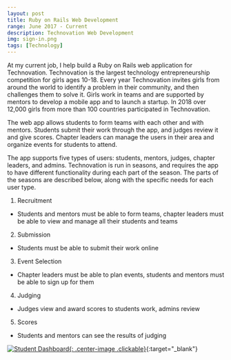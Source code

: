 ```yaml
---
layout: post
title: Ruby on Rails Web Development
range: June 2017 - Current
description: Technovation Web Development
img: sign-in.png
tags: [Technology]
---
```


At my current job, I help build a Ruby on Rails web application for Technovation. Technovation is the largest technology entrepreneurship competition for girls ages 10-18. Every year Technovation invites girls from around the world to identify a problem in their community, and then challenges them to solve it. Girls work in teams and are supported by mentors to develop a mobile app and to launch a startup. In 2018 over 12,000 girls from more than 100 countries participated in Technovation.

The web app allows students to form teams with each other and with mentors. Students submit their work through the app, and judges review it and give scores. Chapter leaders can manage the users in their area and organize events for students to attend.

The app supports five types of users: students, mentors, judges, chapter leaders, and admins. Technovation is run in seasons, and requires the app to have different functionality during each part of the season. The parts of the seasons are described below, along with the specific needs for each user type.

1. Recruitment
  * Students and mentors must be able to form teams, chapter leaders must be able to view and manage all their students and teams
2. Submission
  * Students must be able to submit their work online
3. Event Selection
  * Chapter leaders must be able to plan events, students and mentors must be able to sign up for them
4. Judging
  * Judges view and award scores to students work, admins review
5. Scores
  * Students and mentors can see the results of judging


[![Student Dashboard]({{site.baseurl}}/assets/img/student-dashboard.png){: .center-image .clickable}](https:/my.technovationchallenge.org){:target="_blank"}